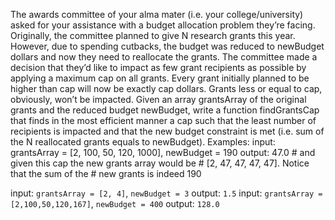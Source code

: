 The awards committee of your alma mater (i.e. your college/university) asked for your assistance with
a budget allocation problem they’re facing. Originally, the committee planned to give N research grants
this year. However, due to spending cutbacks, the budget was reduced to newBudget dollars and now they 
need to reallocate the grants. The committee made a decision that they’d like to impact as few grant 
recipients as possible by applying a maximum cap on all grants. Every grant initially planned to be higher 
than cap will now be exactly cap dollars. Grants less or equal to cap, obviously, won’t be impacted.
Given an array grantsArray of the original grants and the reduced budget newBudget, write a function findGrantsCap
that finds in the most efficient manner a cap such that the least number of recipients is impacted and that the new
budget constraint is met (i.e. sum of the N reallocated grants equals to newBudget).
Examples:
input: grantsArray = [2, 100, 50, 120, 1000], newBudget = 190
output: 47.0 # and given this cap the new grants array would be
             # [2, 47, 47, 47, 47]. Notice that the sum of the
             # new grants is indeed 190
             
input: `grantsArray = [2, 4]`, `newBudget = 3`
output: `1.5`
input: `grantsArray = [2,100,50,120,167]`, `newBudget = 400`
output: `128.0`
